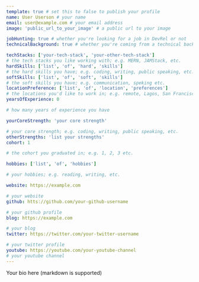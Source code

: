 ```yaml
---
template: true # set this to false to publish your profile
name: User Userson # your name
email: user@example.com # your email address
image: 'public_url_to_your_image' # a public url to your image

jobHunting: true # whether you're looking for a job in DevRel or not
technicalBackground: true # whether you're coming from a technical background

techStacks: ['your-tech-stack', 'your-other-tech-stack']
# the tech stacks you like working with; e.g. MERN, JAMStack, etc.
hardSkills: ['list', 'of', 'hard', 'skills']
# the hard skills you have; e.g. coding, writing, public speaking, etc.
softSkills: ['list', 'of', 'soft', 'skills']
# the soft skills you have; e.g. communication, speking etc.
locationPreference: ['list', 'of', 'location', 'preferences']
# the locations you'd like to work in; e.g. remote, Lagos, San Francisco etc.
yearsOfExperience: 0

# how many years of experience you have

yourCoreStrength: 'your core strength'

# your core strength; e.g. coding, writing, public speaking, etc.
otherStrengths: 'list your strengths'
cohort: 1

# the cohort you graduated in; e.g. 1, 2, 3 etc.

hobbies: ['list', 'of', 'hobbies']

# your hobbies; e.g. reading, writing, etc.

website: https://example.com

# your website
github: htts://github.com/your-github-username

# your github profile
blog: https://example.com

# your blog
twitter: https://twitter.com/your-twitter-username

# your twitter profile
youtube: https://youtube.com/your-youtube-channel
# your youtube channel
---
```


Your bio here (markdown is supported)
